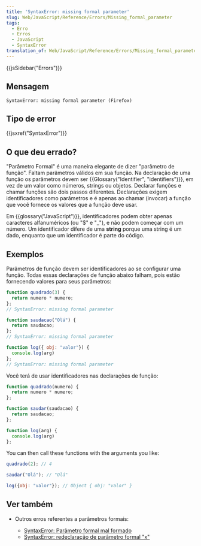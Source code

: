 ```yaml
---
title: 'SyntaxError: missing formal parameter'
slug: Web/JavaScript/Reference/Errors/Missing_formal_parameter
tags:
  - Erro
  - Erros
  - JavaScript
  - SyntaxError
translation_of: Web/JavaScript/Reference/Errors/Missing_formal_parameter
---
```

{{jsSidebar("Errors")}}

## Mensagem

    SyntaxError: missing formal parameter (Firefox)

## Tipo de error

{{jsxref("SyntaxError")}}

## O que deu errado?

"Parâmetro Formal" é uma maneira elegante de dizer "parâmetro de função". Faltam parâmetros válidos em sua função. Na declaração de uma função os parâmetros devem ser {{Glossary("Identifier", "identifiers")}}, em vez de um valor como números, strings ou objetos. Declarar funções e chamar funções são dois passos diferentes. Declarações exigem identificadores como parâmetros e é apenas ao chamar (invocar) a função que você fornece os valores que a função deve usar.

Em {{glossary("JavaScript")}}, identificadores podem obter apenas caracteres alfanuméricos (ou "$" e "\_"), e não podem começar com um número. Um identificador difere de uma **string** porque uma string é um dado, enquanto que um identificador é parte do código.

## Exemplos

Parâmetros de função devem ser identificadores ao se configurar uma função. Todas essas declarações de função abaixo falham, pois estão fornecendo valores para seus parâmetros:

```js example-bad
function quadrado(3) {
  return numero * numero;
};
// SyntaxError: missing formal parameter

function saudacao("Olá") {
  return saudacao;
};
// SyntaxError: missing formal parameter

function log({ obj: "valor"}) {
  console.log(arg)
};
// SyntaxError: missing formal parameter
```

Você terá de usar identificadores nas declarações de função:

```js example-good
function quadrado(numero) {
  return numero * numero;
};

function saudar(saudacao) {
  return saudacao;
};

function log(arg) {
  console.log(arg)
};
```

You can then call these functions with the arguments you like:

```js
quadrado(2); // 4

saudar("Olá"); // "Olá"

log({obj: "valor"}); // Object { obj: "valor" }
```

## Ver também

- Outros erros referentes a parâmetros formais:

  - [SyntaxError: Parâmetro formal mal formado](/pt-BR/docs/Web/JavaScript/Reference/Errors/Malformed_formal_parameter)
  - [SyntaxError: redeclaração de parâmetro formal "x"](/pt-BR/docs/Web/JavaScript/Reference/Errors/Redeclared_parameter)
